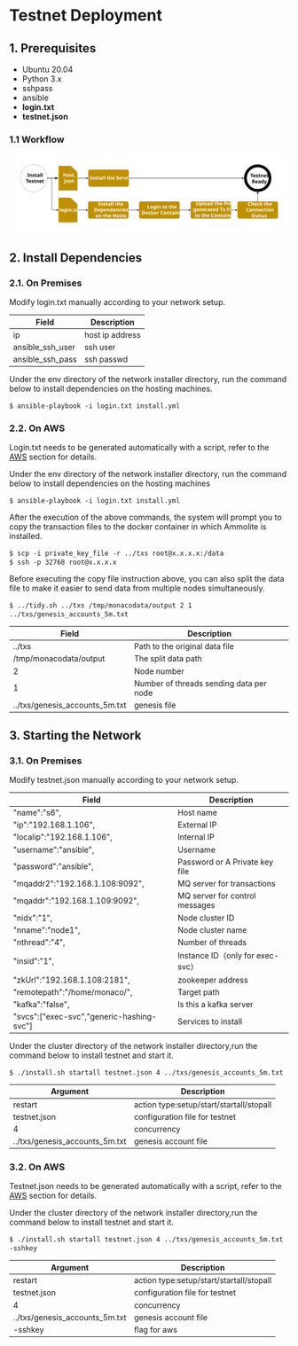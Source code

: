 # Testnet Deployment

## 1. Prerequisites

- Ubuntu 20.04
- Python 3.x
- sshpass
- ansible
- **login.txt**
- **testnet.json**

### 1.1 Workflow

![alt text](/img/install-services.svg)

## 2. Install Dependencies

### 2.1. On Premises

Modify login.txt manually according to your network setup.

| Field            | Description     |
| ---------------- | --------------- |
| ip               | host ip address |
| ansible_ssh_user | ssh user        |
| ansible_ssh_pass | ssh passwd      |

Under the env directory of the network installer directory, run the command below to install dependencies on the hosting machines.

```shell
$ ansible-playbook -i login.txt install.yml
```

### 2.2. On AWS

Login.txt needs to be generated automatically with a script, refer to the [AWS](https://github.com/arcology-network/aws-ansible) section for details.

Under the env directory of the network installer directory, run the command below to install dependencies on the hosting machines

```shell
$ ansible-playbook -i login.txt install.yml
```

After the execution of the above commands, the system will prompt you to copy the transaction files to the docker container in which Ammolite is installed.

```shell
$ scp -i private_key_file -r ../txs root@x.x.x.x:/data
$ ssh -p 32768 root@x.x.x.x
```

Before executing the copy file instruction above, you can also split the data file to make it easier to send data from multiple nodes simultaneously.

```shell
$ ../tidy.sh ../txs /tmp/monacodata/output 2 1 ../txs/genesis_accounts_5m.txt
```

| Field                          | Description                             |
| ------------------------------ | --------------------------------------- |
| ../txs                         | Path to the original data file          |
| /tmp/monacodata/output         | The split data path                     |
| 2                              | Node number                             |
| 1                              | Number of threads sending data per node |
| ../txs/genesis_accounts_5m.txt | genesis file                            |



## 3. Starting the Network

### 3.1. On Premises

Modify testnet.json manually according to your network setup.

|Field| Description  |
|---|---|
|"name":"s6",						|Host name|
|"ip":"192.168.1.106",				|External IP|
|"localip":"192.168.1.106",			|Internal IP|
|"username":"ansible",				|Username|
|"password":"ansible",				|Password or A Private key file|
|"mqaddr2":"192.168.1.108:9092",	|MQ server for transactions|
|"mqaddr":"192.168.1.109:9092",		|MQ server for control messages|
|"nidx":"1",						|Node cluster ID|
|"nname":"node1",					|Node cluster name|
|"nthread":"4",						|Number of threads|
|"insid":"1",						|Instance ID（only for exec-svc）|
|"zkUrl":"192.168.1.108:2181",		|zookeeper address|
|"remotepath":"/home/monaco/",		|Target path|
|"kafka":"false",					|Is this a kafka server|
|"svcs":["exec-svc","generic-hashing-svc"] |Services to install|

Under the cluster directory of the network installer directory,run the command below to install testnet and start it.

```shell
$ ./install.sh startall testnet.json 4 ../txs/genesis_accounts_5m.txt
```

| Argument                   | Description                            |
| -------------------------- | -------------------------------------- |
| restart                    | action type:setup/start/startall/stopall|
| testnet.json               | configuration file for testnet         |
| 4                          | concurrency                            |
| ../txs/genesis_accounts_5m.txt | genesis account file                   |

### 3.2. On AWS

Testnet.json needs to be generated automatically with a script, refer to the [AWS](https://github.com/arcology-network/aws-ansible) section for details.

Under the cluster directory of the network installer directory,run the command below to install testnet and start it.

```shell
$ ./install.sh startall testnet.json 4 ../txs/genesis_accounts_5m.txt -sshkey
```

| Argument                   | Description                            |
| -------------------------- | -------------------------------------- |
| restart                    | action type:setup/start/startall/stopall |
| testnet.json               | configuration file for testnet         |
| 4                          | concurrency                            |
| ../txs/genesis_accounts_5m.txt | genesis account file                   |
| -sshkey                    | flag for aws                           |

